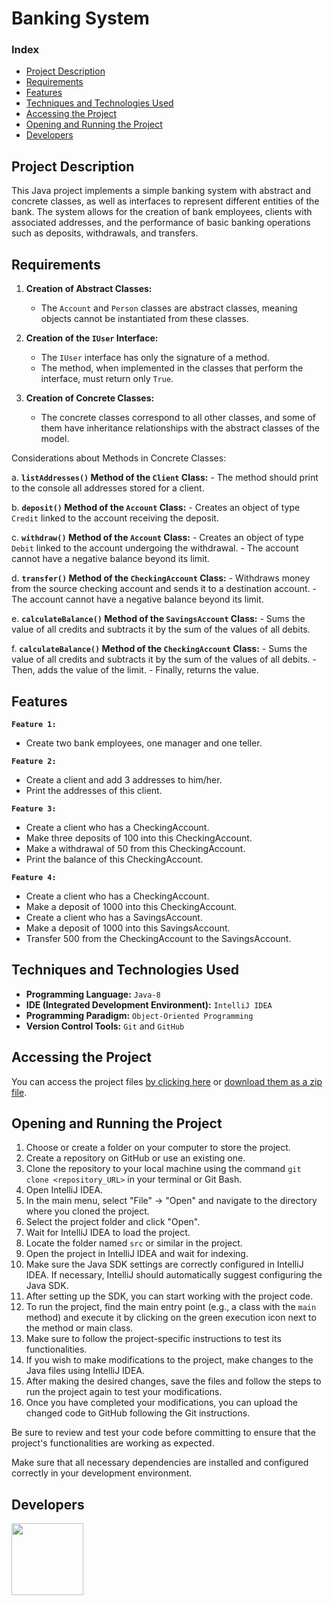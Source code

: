 # Banking System

### Index

- [Project Description](#project-description)
- [Requirements](#requirements)
- [Features](#features)
- [Techniques and Technologies Used](#techniques-and-technologies-used)
- [Accessing the Project](#accessing-the-project)
- [Opening and Running the Project](#opening-and-running-the-project)
- [Developers](#developers)

## Project Description

This Java project implements a simple banking system with abstract and concrete classes, as well as interfaces to represent different entities of the bank. The system allows for the creation of bank employees, clients with associated addresses, and the performance of basic banking operations such as deposits, withdrawals, and transfers.

## Requirements

1. **Creation of Abstract Classes:**
   - The `Account` and `Person` classes are abstract classes, meaning objects cannot be instantiated from these classes.

2. **Creation of the `IUser` Interface:**
   - The `IUser` interface has only the signature of a method.
   - The method, when implemented in the classes that perform the interface, must return only `True`.

3. **Creation of Concrete Classes:**
   - The concrete classes correspond to all other classes, and some of them have inheritance relationships with the abstract classes of the model.

Considerations about Methods in Concrete Classes:

   a. **`listAddresses()` Method of the `Client` Class:**
      - The method should print to the console all addresses stored for a client.

   b. **`deposit()` Method of the `Account` Class:**
      - Creates an object of type `Credit` linked to the account receiving the deposit.

   c. **`withdraw()` Method of the `Account` Class:**
      - Creates an object of type `Debit` linked to the account undergoing the withdrawal.
      - The account cannot have a negative balance beyond its limit.

   d. **`transfer()` Method of the `CheckingAccount` Class:**
      - Withdraws money from the source checking account and sends it to a destination account.
      - The account cannot have a negative balance beyond its limit.

   e. **`calculateBalance()` Method of the `SavingsAccount` Class:**
      - Sums the value of all credits and subtracts it by the sum of the values of all debits.

   f. **`calculateBalance()` Method of the `CheckingAccount` Class:**
      - Sums the value of all credits and subtracts it by the sum of the values of all debits.
      - Then, adds the value of the limit.
      - Finally, returns the value.

## Features

**`Feature 1:`**

- Create two bank employees, one manager and one teller.

**`Feature 2:`**

- Create a client and add 3 addresses to him/her.
- Print the addresses of this client.

**`Feature 3:`**
- Create a client who has a CheckingAccount.
- Make three deposits of 100 into this CheckingAccount.
- Make a withdrawal of 50 from this CheckingAccount.
- Print the balance of this CheckingAccount.

**`Feature 4:`**

- Create a client who has a CheckingAccount.
- Make a deposit of 1000 into this CheckingAccount.
- Create a client who has a SavingsAccount.
- Make a deposit of 1000 into this SavingsAccount.
- Transfer 500 from the CheckingAccount to the SavingsAccount.

## Techniques and Technologies Used

- **Programming Language:** ``Java-8``
- **IDE (Integrated Development Environment):** ``IntelliJ IDEA``
- **Programming Paradigm:** ``Object-Oriented Programming``
- **Version Control Tools:** ``Git`` and ``GitHub``

## Accessing the Project

You can access the project files [by clicking here](https://github.com/asergioscosta/sistema-bancario-java/tree/main/src) or [download them as a zip file](https://github.com/asergioscosta/sistema-bancario-java/archive/refs/heads/main.zip).

## Opening and Running the Project

1. Choose or create a folder on your computer to store the project.
2. Create a repository on GitHub or use an existing one.
3. Clone the repository to your local machine using the command `git clone <repository_URL>` in your terminal or Git Bash.
4. Open IntelliJ IDEA.
5. In the main menu, select "File" -> "Open" and navigate to the directory where you cloned the project.
6. Select the project folder and click "Open".
7. Wait for IntelliJ IDEA to load the project.
8. Locate the folder named ``src`` or similar in the project.
9. Open the project in IntelliJ IDEA and wait for indexing.
10. Make sure the Java SDK settings are correctly configured in IntelliJ IDEA. If necessary, IntelliJ should automatically suggest configuring the Java SDK.
11. After setting up the SDK, you can start working with the project code.
12. To run the project, find the main entry point (e.g., a class with the ``main`` method) and execute it by clicking on the green execution icon next to the method or main class.
13. Make sure to follow the project-specific instructions to test its functionalities.
14. If you wish to make modifications to the project, make changes to the Java files using IntelliJ IDEA.
15. After making the desired changes, save the files and follow the steps to run the project again to test your modifications.
16. Once you have completed your modifications, you can upload the changed code to GitHub following the Git instructions.

Be sure to review and test your code before committing to ensure that the project's functionalities are working as expected.

Make sure that all necessary dependencies are installed and configured correctly in your development environment.

## Developers

[<img loading="lazy" src="https://avatars.githubusercontent.com/u/102989796?v=4" width=115>](https://github.com/asergioscosta)
